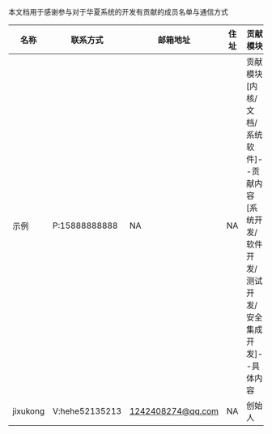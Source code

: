 本文档用于感谢参与对于华夏系统的开发有贡献的成员名单与通信方式

|名称|联系方式|邮箱地址|住址|贡献模块|
|--|--|--|--|--|
|示例|P:15888888888|NA|NA|贡献模块[内核/文档/系统软件]--贡献内容[系统开发/软件开发/测试开发/安全集成开发]--具体内容|
|jixukong|V:hehe52135213|1242408274@qq.com|NA|创始人|

